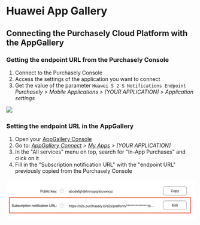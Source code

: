 # Huawei App Gallery

## Connecting the Purchasely Cloud Platform with the AppGallery

### Getting the endpoint URL from the Purchasely Console

1. Connect to the Purchasely Console
2. Access the settings of the application you want to connect
3. Get the value of the parameter `Huawei S 2 S Notifications Endpoint`\
   _Purchasely > Mobile Applications > \[YOUR APPLICATION] > Application settings_

![](https://files.gitbook.com/v0/b/gitbook-x-prod.appspot.com/o/spaces%2FGgUdOzhqa07uh7nB2iZA%2Fuploads%2F39QrdNaSSOjwl1apIuyp%2Fimage.png?alt=media\&token=efd52290-6352-45c3-b1be-6c880a24f58c)

### Setting the endpoint URL in the AppGallery

1. Open your [AppGallery Console](https://developer.huawei.com/consumer/en/console#/serviceCards/)
2. Go to: [_AppGallery Connect_](https://developer.huawei.com/consumer/en/service/josp/agc/index.html) _>_ [_My Apps_](https://developer.huawei.com/consumer/en/service/josp/agc/index.html#/myApp) _> \[YOUR APPLICATION]_
3. In the "All services" menu on top, search for "In-App Purchases" and click on it
4. Fill in the "Subscription notification URL" with the "endpoint URL" previously copied from the Purchasely Console

![](../.gitbook/assets/Screenshot%202021-01-05%20at%2012.18.21.png)

